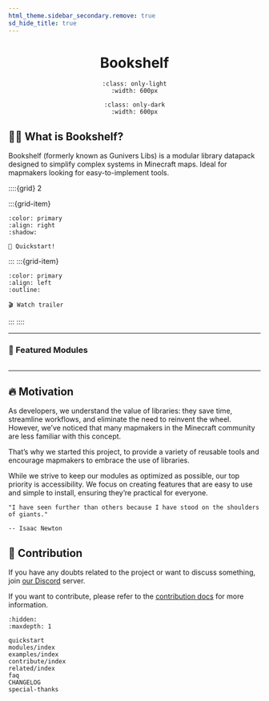 ```yaml
---
html_theme.sidebar_secondary.remove: true
sd_hide_title: true
---
```


<div align=center>

# Bookshelf

```{image} /_imgs/banner-light.png
:class: only-light
:width: 600px
```

```{image} /_imgs/banner-dark.png
:class: only-dark
:width: 600px
```

</div>

## 🕵️‍♂️ What is Bookshelf?

Bookshelf (formerly known as Gunivers Libs) is a modular library datapack designed to simplify complex systems in Minecraft maps. Ideal for mapmakers looking for easy-to-implement tools.


::::{grid} 2

:::{grid-item}

```{button-link} quickstart.html
:color: primary
:align: right
:shadow:

🚀 Quickstart!
```

:::
:::{grid-item}

```{button-link} https://www.youtube.com/watch?v=E2nKYEvjETk
:color: primary
:align: left
:outline:

🎬 Watch trailer
```

:::
::::

---

### 🌟 Featured Modules

```{include} _templates/featured-modules.md
```

---

## 🔥 Motivation

As developers, we understand the value of libraries: they save time, streamline workflows, and eliminate the need to reinvent the wheel. However, we’ve noticed that many mapmakers in the Minecraft community are less familiar with this concept.

That’s why we started this project, to provide a variety of reusable tools and encourage mapmakers to embrace the use of libraries.

While we strive to keep our modules as optimized as possible, our top priority is accessibility. We focus on creating features that are easy to use and simple to install, ensuring they’re practical for everyone.

```{epigraph}
"I have seen further than others because I have stood on the shoulders of giants."

-- Isaac Newton
```

## 🤝 Contribution

If you have any doubts related to the project or want to discuss something, join [our Discord](https://discord.gg/MkXytNjmBt) server.

If you want to contribute, please refer to the [contribution docs](https://docs.mcbookshelf.dev/en/latest/contribute/index.html) for more information.

```{toctree}
:hidden:
:maxdepth: 1

quickstart
modules/index
examples/index
contribute/index
related/index
faq
CHANGELOG
special-thanks
```

